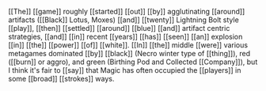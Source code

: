 [[The]] [[game]] roughly [[started]] [[out]] [[by]] agglutinating [[around]] artifacts ([[Black]] Lotus, Moxes) [[and]] [[twenty]] Lightning Bolt style [[play]], [[then]] [[settled]] [[around]] [[blue]] [[and]] artifact centric strategies, [[and]] [[in]] recent [[years]] [[has]] [[seen]] [[an]] explosion [[in]] [[the]] [[power]] [[of]] [[white]]. [[In]] [[the]] middle [[were]] various metagames dominated [[by]] [[black]] (Necro winter type of [[thing]]), red ([[burn]] or aggro), and green (Birthing Pod and Collected [[Company]]), but I think it's fair to [[say]] that Magic has often occupied the [[players]] in some [[broad]] [[strokes]] ways.